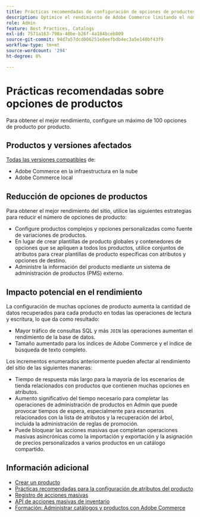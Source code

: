 ```yaml
---
title: Prácticas recomendadas de configuración de opciones de productos
description: Optimice el rendimiento de Adobe Commerce limitando el número de opciones de producto.
role: Admin
feature: Best Practices, Catalogs
exl-id: 7571a163-798a-40be-b26f-4a184bceb809
source-git-commit: 94d7a57dcd006251e8eefbdb4ec3a5e140bf43f9
workflow-type: tm+mt
source-wordcount: '294'
ht-degree: 0%

---
```


# Prácticas recomendadas sobre opciones de productos

Para obtener el mejor rendimiento, configure un máximo de 100 opciones de producto por producto.

## Productos y versiones afectados

[Todas las versiones compatibles](../../../release/versions.md) de:

- Adobe Commerce en la infraestructura en la nube
- Adobe Commerce local

## Reducción de opciones de productos

Para obtener el mejor rendimiento del sitio, utilice las siguientes estrategias para reducir el número de opciones de producto:

- Configure productos complejos y opciones personalizadas como fuente de variaciones de productos.
- En lugar de crear plantillas de producto globales y contenedores de opciones que se apliquen a todos los productos, utilice conjuntos de atributos para crear plantillas de producto específicas con atributos y opciones de destino.
- Administre la información del producto mediante un sistema de administración de productos (PMS) externo.

## Impacto potencial en el rendimiento

La configuración de muchas opciones de producto aumenta la cantidad de datos recuperados para cada producto en todas las operaciones de lectura y escritura, lo que da como resultado:

- Mayor tráfico de consultas SQL y más `JOIN` las operaciones aumentan el rendimiento de la base de datos.
- Tamaño aumentado para los índices de Adobe Commerce y el índice de búsqueda de texto completo.

Los incrementos enumerados anteriormente pueden afectar al rendimiento del sitio de las siguientes maneras:

- Tiempo de respuesta más largo para la mayoría de los escenarios de tienda relacionados con productos que contienen muchas opciones en atributos.
- Aumento significativo del tiempo necesario para completar las operaciones de administración de productos en Admin que puede provocar tiempos de espera, especialmente para escenarios relacionados con la lista de atributos y la recuperación del árbol, incluida la administración de reglas de promoción.
- Puede bloquear las acciones masivas que completan operaciones masivas asincrónicas como la importación y exportación y la asignación de precios personalizados a varios productos en un catálogo compartido.

## Información adicional

- [Crear un producto](https://experienceleague.adobe.com/docs/commerce-admin/catalog/products/product-create.html)
- [Prácticas recomendadas para la configuración de atributos del producto](product-attributes-and-options.md)
- [Registro de acciones masivas](https://docs.magento.com/user-guide/system/action-log-bulk-actions.html)
- [API de acciones masivas de inventario](https://developer.adobe.com/commerce/webapi/rest/inventory/bulk-inventory/)
- [Formación: Administrar catálogos y productos con Adobe Commerce](https://learning.adobe.com/catalog/adobe_commerce/cours000000000098643.html)
